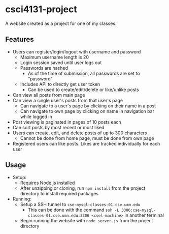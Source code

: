 ﻿# csci4131-project

A website created as a project for one of my classes.

## Features
- Users can register/login/logout with username and password
  - Maximum username length is 20
  - Login session saved until user logs out
  - Passwords are hashed
    - As of the time of submission, all passwords are set to "password"
  - Includes API to directly get user token
    - Can be used to create/edit/delete or like/unlike posts
- Can view all posts from main page
- Can view a single user's posts from that user's page
  - Can navigate to a user's page by clicking on their name in a post
  - Can navigate to own page by clicking on name in navigation bar while logged in
- Post viewing is paginated in pages of 10 posts each
- Can sort posts by most recent or most liked
- Users can create, edit, and delete posts of up to 300 characters
  - Cannot be done from home page, must be done from own page
- Registered users can like posts. Likes are tracked individually for each user

## Usage
- Setup:
    - Requires Node.js installed
    - After unzipping or cloning, run `npm install` from the project directory to install required packages
- Running:
  - Setup a SSH tunnel to `cse-mysql-classes-01.cse.umn.edu`
    - This can be done with the command `ssh -L 3306:cse-mysql-classes-01.cse.umn.edu:3306 <csel-machine>` in another terminal
  - Begin running the website with `node server.js` from the project directory
